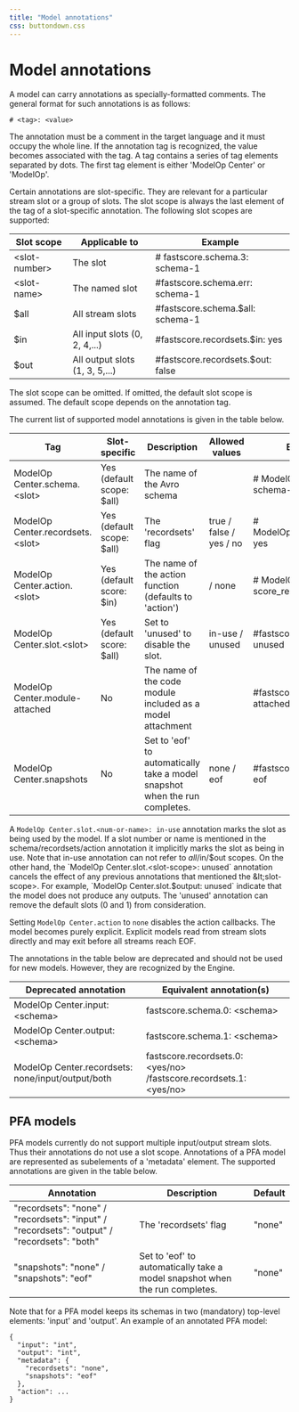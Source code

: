 ```yaml
---
title: "Model annotations"
css: buttondown.css
---
```


# Model annotations
 
A model can carry annotations as specially-formatted comments. The general
format for such annotations is as follows:

```
# <tag>: <value>
```

The annotation must be a comment in the target language and it must occupy the
whole line. If the annotation tag is recognized, the value becomes associated
with the tag. A tag contains a series of tag elements separated by dots. The
first tag element is either 'ModelOp Center' or 'ModelOp'.

Certain annotations are slot-specific. They are relevant for a particular
stream slot or a group of slots. The slot scope is always the last element of
the tag of a slot-specific annotation. The following slot scopes are
supported:

Slot scope	| Applicable to	| Example
------------|---------------|--------
&lt;slot-number> | The slot <slot-number> | # fastscore.schema.3: schema-1
&lt;slot-name>	| The named slot | #fastscore.schema.err: schema-1
$all | All stream slots | #fastscore.schema.$all: schema-1
$in | All input slots (0, 2, 4,...) | #fastscore.recordsets.$in: yes
$out | All output slots (1, 3, 5,...) | #fastscore.recordsets.$out: false

The slot scope can be omitted. If omitted, the default slot scope is assumed.
The default scope depends on the annotation tag.

The current list of supported model annotations is given in the table below.

Tag	| Slot-specific | Description | Allowed values | Example
----|---------------|-------------|----------------|--------
ModelOp Center.schema.&lt;slot> | Yes (default scope: $all) | The name of the Avro schema | | # ModelOp.schema.0: schema-1
ModelOp Center.recordsets.&lt;slot> | Yes (default scope: $all) | The 'recordsets' flag | true / false / yes / no | # ModelOp.recordsets.$in: yes
ModelOp Center.action.&lt;slot> | Yes (default score: $in) | The name of the action function (defaults to 'action') | <func-name> / none | # ModelOp.action: score_report
ModelOp Center.slot.&lt;slot> | Yes (default score: $all) | Set to 'unused' to disable the slot. | in-use / unused | #fastscore.slot.1: unused
ModelOp Center.module-attached | No | The name of the code module included as a model attachment | | #fastscore.module-attached: mylib
ModelOp Center.snapshots | No | Set to 'eof' to automatically take a model snapshot when the run completes. | none / eof | #fastscore.snapshots: eof

A `ModelOp Center.slot.<num-or-name>: in-use` annotation marks the slot as being
used by the model. If a slot number or name is mentioned in the
schema/recordsets/action annotation it implicitly marks the slot as being in
use. Note that in-use annotation can not refer to $all/$in/$out scopes.  On the
other hand, the `ModelOp Center.slot.<slot-scope>: unused`  annotation cancels the
effect of any previous annotations that mentioned the &lt;slot-scope>. For
example, `ModelOp Center.slot.$output: unused` indicate that the model does not
produce any outputs. The 'unused' annotation can remove the default slots (0
and 1) from consideration.

Setting `ModelOp Center.action` to `none` disables the action callbacks. The model
becomes purely explicit. Explicit models read from stream slots directly and may
exit before all streams reach EOF.

The annotations in the table below are deprecated and should not be used for
new models. However, they are recognized by the Engine.

Deprecated annotation | Equivalent annotation(s)
----------------------|-------------------------
ModelOp Center.input: &lt;schema> |fastscore.schema.0: &lt;schema>
ModelOp Center.output: &lt;schema> |fastscore.schema.1: &lt;schema>
ModelOp Center.recordsets: none/input/output/both |fastscore.recordsets.0: &lt;yes/no> /fastscore.recordsets.1: &lt;yes/no>

## PFA models

PFA models currently do not support multiple input/output stream slots. Thus
their annotations do not use a slot scope. Annotations of a PFA model are
represented as subelements of a 'metadata' element. The supported annotations
are given in the table below.

Annotation | Description | Default
-----------|-------------|--------
"recordsets": "none" / "recordsets": "input" / "recordsets": "output" / "recordsets": "both" | The 'recordsets' flag | "none"
"snapshots": "none" / "snapshots": "eof" | Set to 'eof' to automatically take a model snapshot when the run completes. | "none"

Note that for a PFA model keeps its schemas in two (mandatory) top-level elements: 'input' and 'output'. An example of an annotated PFA model:

```
{
  "input": "int",
  "output": "int",
  "metadata": {
    "recordsets": "none",
    "snapshots": "eof"
  },
  "action": ...
}
```

